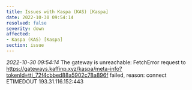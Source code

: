 ```yaml
---
title: Issues with Kaspa (KAS) [Kaspa]
date: 2022-10-30 09:54:14
resolved: false
severity: down
affected:
- Kaspa (KAS) [Kaspa]
section: issue
---
```


*2022-10-30 09:54:14* The gateway is unreachable: FetchError request to https://gateways.kaffinp.xyz/kaspa/meta-info?tokenId=tti_72f4cbbed88a5902c78a896f failed, reason: connect ETIMEDOUT 193.31.116.152:443